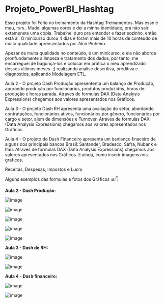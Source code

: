 # Projeto_PowerBI_Hashtag 

Esse projeto foi Feito no treinamento da Hashtag Treinamentos. Mas esse é meu, rsrs.. Mudei algumas cores e dei a minha identidade, pra não sair extamenete uma cópia. 
Trabalhei duro pra entender e fazer sozinho, então está aí.
O minicurso durou 4 dias e foram mais de 10 horas de conteudo de muita qualidade aprensentados por Alon Pinheiro.

Apezar de muita qualidade no conteúdo, é um minicurso, e ele não aborda pronfundamente a limpeza e tratamento dos dados, por tanto, me encarreguei de bagunçá-los e colocar em pratica o meu aprendizado desses ultimos meses. ;)
realizando analise descritiva, preditiva e diagnóstica, aplicando Modelagem ETL.

Aula 2 - O projeto Dash Produção apresententa um balanço de Produção, apurando produção por funcionários, produtos produzidos, horas de produção e horas parada.
Atraves de formulas DAX (Data Analysis Expressions) chegamos aos valores apresentados nos Gráficos.

Aula 3 - O projeto Dash RH apresenta uma avaliação do setor, abordando contratações, funcionários ativos, funcionários por gênero, funcionários por cargo e setor, alem de dimensões e Turnover.
Atraves de formulas DAX (Data Analysis Expressions) chegamos aos valores apresentados nos Gráficos.

Aula 4 - O projeto do Dash Financeiro apresenta um banlanço finaceiro de alguns dos principais bancos Brasil: Santander, Bradesco, Safra, Nubank e Itaú.
Atraves de formulas DAX (Data Analysis Expressions) chegamos aos valores apresentados nos Gráficos. E ainda, como inserir imagens nos graficos. 

Receitas, Despesas, Impostos e Lucro

Alguns exemplos das formulas e fotos dos Gráficos 📊👇 


**Aula 2 - Dash Produção:**


![image](https://github.com/guilhermmb7/Projeto_PowerBI_Hashtag/assets/108238170/75e3b6bb-ce5c-44a5-ae8c-9d0ec2c07c8a)



![image](https://github.com/guilhermmb7/Projeto_PowerBI_Hashtag/assets/108238170/0949a8d9-764d-406a-a7ef-8c25109a022d)

![image](https://github.com/guilhermmb7/Projeto_PowerBI_Hashtag/assets/108238170/3aa8abf0-cc29-45bc-919d-c1be274ed08b)

![image](https://github.com/guilhermmb7/Projeto_PowerBI_Hashtag/assets/108238170/39a8041e-9616-40c7-817f-b122b3bd35d7)

![image](https://github.com/guilhermmb7/Projeto_PowerBI_Hashtag/assets/108238170/0f3ac6e3-29eb-4fee-9a70-1ff85ae14e3e)




**Aula 3 - Dash de RH:**


![image](https://github.com/guilhermmb7/Projeto_PowerBI_Hashtag/assets/108238170/809ec796-e62b-4e75-b664-9fdb7d2764ba)

![image](https://github.com/guilhermmb7/Projeto_PowerBI_Hashtag/assets/108238170/77a4130a-e368-4c04-91ab-3df7e0422a8d)






**Aula 4 - Dash financeiro:**


![image](https://github.com/guilhermmb7/Projeto_PowerBI_Hashtag/assets/108238170/4e8f86d6-06de-4679-a0e5-9066542b545b) 


![image](https://github.com/guilhermmb7/Projeto_PowerBI_Hashtag/assets/108238170/e294b9e8-9114-4c1c-8c9e-cfc83d6cd869)

